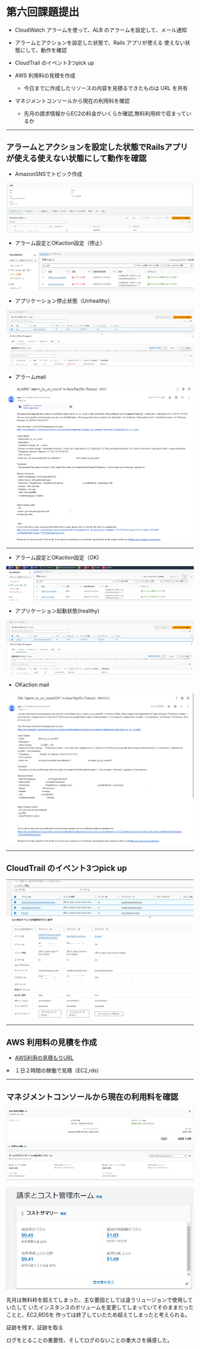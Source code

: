 # 第六回課題提出




* CloudWatch アラームを使って、ALB のアラームを設定して、メール通知

* アラームとアクションを設定した状態で、Rails アプリが使える
使えない状態にして、動作を確認


*  CloudTrail のイベント3つpick up




* AWS 利用料の見積を作成
  - 今日までに作成したリソースの内容を見積るできたものは URL を共有
   

* マネジメントコンソールから現在の利用料を確認
  * 先月の請求情報からEC2の料金がいくらか確認,無料利用枠で収まっているか
  




* * *

## アラームとアクションを設定した状態でRailsアプリが使える使えない状態にして動作を確認
* AmazonSNSでトピック作成

![topic](img/snstpic.png)


* アラーム設定とOKaction設定（停止）

![unhealthy](img/cloudwatchアラーム.png)

* アプリケーション停止状態（Unhealthy）

![unhealthy](img/ターゲットunheal.png)

* アラームmail

![unhealthy](img/alarmcountmail.png)

* * * *

* アラーム設定とOKaction設定（OK)

![healthy](img/cloudwatchok.png)

* アプリケーション起動状態(healthy)

![healthy](img/ターゲットheal.png)

* OKaction mail

![healthy](img/alarmcountOKmail.png)


* * * *


## CloudTrail のイベント3つpick up
![pickup](img/ibennto.png)


* * * *


## AWS 利用料の見積を作成

* [AWS利用の見積もりURL](https://calculator.aws/#/estimate?id=cf24c750eaf66109498a42a4c68d80c8ae948b2c)

 ※　１日２時間の稼働で見積（EC2,rds)

* * *

## マネジメントコンソールから現在の利用料を確認

![bill](img/1gatubilli.png)

![bill](img/1gatu2gatu.png)

先月は無料枠を超えてしまった、主な要因としては違うリュージョンで使用していたして
いたインスタンスのボリュームを変更してしまっていてそのままだったことと、EC2,RDSを
作っては終了していたため超えてしまったと考えられる。


証跡を残す、証跡を取る

ログをとることの重要性、そしてログのないことの重大さを痛感した。



